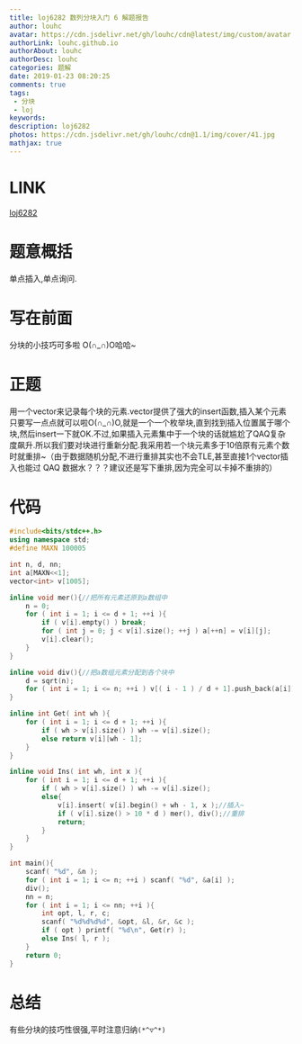 ```yaml
---
title: loj6282 数列分块入门 6 解题报告
author: louhc
avatar: https://cdn.jsdelivr.net/gh/louhc/cdn@latest/img/custom/avatar.jpg
authorLink: louhc.github.io
authorAbout: louhc
authorDesc: louhc
categories: 题解
date: 2019-01-23 08:20:25
comments: true
tags: 
 - 分块
 - loj
keywords: 
description: loj6282
photos: https://cdn.jsdelivr.net/gh/louhc/cdn@1.1/img/cover/41.jpg
mathjax: true
---
```


# LINK

[loj6282](https://loj.ac/problem/6282)

# 题意概括

单点插入,单点询问.

# 写在前面

分块的小技巧可多啦 O(∩\_∩)O哈哈\~

# 正题

用一个vector来记录每个块的元素.vector提供了强大的insert函数,插入某个元素只要写一点点就可以啦O(∩\_∩)O,就是一个一个枚举块,直到找到插入位置属于哪个块,然后insert一下就OK.不过,如果插入元素集中于一个块的话就尴尬了QAQ复杂度飙升.所以我们要对块进行重新分配.我采用若一个块元素多于10倍原有元素个数时就重排\~（由于数据随机分配,不进行重排其实也不会TLE,甚至直接$1$个vector插入也能过 QAQ 数据水？？？建议还是写下重排,因为完全可以卡掉不重排的）

# 代码

```cpp
#include<bits/stdc++.h>
using namespace std;
#define MAXN 100005

int n, d, nn;
int a[MAXN<<1];
vector<int> v[1005];

inline void mer(){//把所有元素还原到a数组中
	n = 0;
	for ( int i = 1; i <= d + 1; ++i ){
		if ( v[i].empty() ) break; 
		for ( int j = 0; j < v[i].size(); ++j ) a[++n] = v[i][j];
		v[i].clear();
	}
}

inline void div(){//把a数组元素分配到各个块中
	d = sqrt(n);
	for ( int i = 1; i <= n; ++i ) v[( i - 1 ) / d + 1].push_back(a[i]);
}

inline int Get( int wh ){
	for ( int i = 1; i <= d + 1; ++i ){
		if ( wh > v[i].size() ) wh -= v[i].size();
		else return v[i][wh - 1]; 
	}
}

inline void Ins( int wh, int x ){
	for ( int i = 1; i <= d + 1; ++i ){
		if ( wh > v[i].size() ) wh -= v[i].size();
		else{
			v[i].insert( v[i].begin() + wh - 1, x );//插入~
			if ( v[i].size() > 10 * d ) mer(), div();//重排
			return;
		}
	}
}

int main(){
	scanf( "%d", &n );
	for ( int i = 1; i <= n; ++i ) scanf( "%d", &a[i] );
	div();
	nn = n;
	for ( int i = 1; i <= nn; ++i ){
		int opt, l, r, c;
		scanf( "%d%d%d%d", &opt, &l, &r, &c );
		if ( opt ) printf( "%d\n", Get(r) );
		else Ins( l, r );
	}
	return 0;
}
```

# 总结

有些分块的技巧性很强,平时注意归纳`(*^▽^*)`